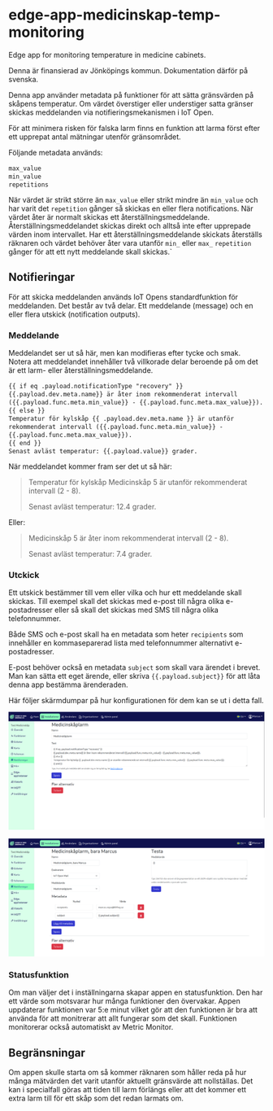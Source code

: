 # edge-app-medicinskap-temp-monitoring
Edge app for monitoring temperature in medicine cabinets.

Denna är finansierad av Jönköpings kommun. Dokumentation därför på svenska.

Denna app använder metadata på funktioner för att sätta gränsvärden på skåpens temperatur. Om värdet överstiger eller understiger satta gränser skickas meddelanden via notifieringsmekanismen i IoT Open.

För att minimera risken för falska larm finns en funktion att larma först efter ett upprepat antal mätningar utenför gränsområdet. 

Följande metadata används:

```
max_value
min_value
repetitions 
```
När värdet är strikt större än `max_value` eller strikt mindre än `min_value` och har varit det `repetition` gånger så skickas en eller flera notifications. När värdet åter är normalt skickas ett återställningsmeddelande. Återställningsmeddelandet skickas direkt och alltså inte efter upprepade värden inom intervallet. Har ett återställningsmeddelande skickats återställs räknaren och värdet behöver åter vara utanför `min_` eller `max_` `repetition` gånger för att ett nytt meddelande skall skickas.`

## Notifieringar

För att skicka meddelanden används IoT Opens standardfunktion för meddelanden. Det består av två delar. Ett meddelande (message) och en eller flera utskick (notification outputs).

### Meddelande

Meddelandet ser ut så här, men kan modifieras efter tycke och smak. Notera att meddelandet innehåller två villkorade delar beroende på om det är ett larm- eller återställningsmeddelande.

```
{{ if eq .payload.notificationType "recovery" }}
{{.payload.dev.meta.name}} är åter inom rekommenderat intervall ({{.payload.func.meta.min_value}} - {{.payload.func.meta.max_value}}).
{{ else }}
Temperatur för kylskåp {{ .payload.dev.meta.name }} är utanför rekommenderat intervall ({{.payload.func.meta.min_value}} - {{.payload.func.meta.max_value}}). 
{{ end }}
Senast avläst temperatur: {{.payload.value}} grader.
```

När meddelandet kommer fram ser det ut så här:
 
> Temperatur för kylskåp Medicinskåp 5 är utanför rekommenderat intervall (2 - 8). 
>
> Senast avläst temperatur: 12.4 grader.

Eller:

> Medicinskåp 5 är åter inom rekommenderat intervall (2 - 8). 
>
> Senast avläst temperatur: 7.4 grader.

### Utckick

Ett utskick bestämmer till vem eller vilka och hur ett meddelande skall skickas. Till exempel skall det skickas med e-post till några olika e-postadresser eller så skall det skickas med SMS till några olika telefonnummer.

Både SMS och e-post skall ha en metadata som heter `recipients` som innehåller en kommaseparerad lista med telefonnummer alternativt e-postadresser.

E-post behöver också en metadata `subject` som skall vara ärendet i brevet. Man kan sätta ett eget ärende, eller skriva `{{.payload.subject}}` för att låta denna app bestämma ärenderaden.

Här följer skärmdumpar på hur konfigurationen för dem kan se ut i detta fall.

![Bild på meddelandet](images/meddelande.png?raw=true "Meddelande")

![Bild på utskick](images/utskick.png?raw=true "Utskick")

### Statusfunktion

Om man väljer det i inställningarna skapar appen en statusfunktion. Den har ett värde som motsvarar hur många funktioner den övervakar. Appen uppdaterar funktionen var 5:e minut vilket gör att den funktionen är bra att använda för att monitrerar att allt fungerar som det skall. Funktionen monitorerar också automatiskt av Metric Monitor.

## Begränsningar

Om appen skulle starta om så kommer räknaren som håller reda på hur många mätvärden det varit utanför aktuellt gränsvärde att nollställas. Det kan i specialfall göras att tiden till larm förlängs eller att det kommer ett extra larm till för ett skåp som det redan larmats om.
